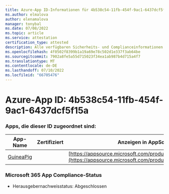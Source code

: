```yaml
---
title: Azure-App ID-Informationen für 4b538c54-11fb-454f-9ac1-6437dcf5f15a
ms.author: elmalova
author: elenamalova
manager: tonybal
ms.date: 07/08/2022
ms.topic: article
ms.service: attestation
certification_type: attested
description: Alle verfügbaren Sicherheits- und Complianceinformationen für 4b538c54-11fb-454f-9ac1-6437dcf5f15a.
ms.openlocfilehash: 4f0502f8399b1a19a69e78c502d1e337f3ab64be
ms.sourcegitcommit: 7902a8fe5a55d715023f34ea1ab987b4d715a4f7
ms.translationtype: MT
ms.contentlocale: de-DE
ms.lasthandoff: 07/10/2022
ms.locfileid: "66705476"
---
```

# <a name="azure-app-id-4b538c54-11fb-454f-9ac1-6437dcf5f15a"></a>Azure-App ID: 4b538c54-11fb-454f-9ac1-6437dcf5f15a


### <a name="apps-associated-with-this-id"></a>Apps, die dieser ID zugeordnet sind:
| **App-Name** | **Zertifiziert** | **Anzeigen in AppSource** |
|--------------|---------------|-----------------------|
| [GuineaPig](../forward/WA200003486.md) |  | [https://appsource.microsoft.com/product/office/WA200003486](https://appsource.microsoft.com/product/office/WA200003486) |

### <a name="microsoft-365-app-compliance-status"></a>Microsoft 365 App Compliance-Status
- Herausgebernachweisstatus: Abgeschlossen
